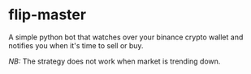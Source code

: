 # flip-master

A simple python bot that watches over your binance crypto wallet and notifies you when it's time to sell or buy.

_NB:_ The strategy does not work when market is trending down.
